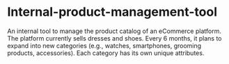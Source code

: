# Internal-product-management-tool
An internal tool to manage the product catalog of an eCommerce platform. The platform currently sells dresses and shoes. Every 6 months, it plans to expand into new categories (e.g., watches, smartphones, grooming products, accessories). Each category has its own unique attributes. 
